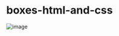 # boxes-html-and-css
![image](https://github.com/yasaswini2005/boxes-html-and-css/assets/139364347/ec7e0c7e-d5d8-41dc-be57-0500b70da578)
